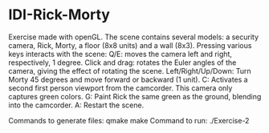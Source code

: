# IDI-Rick-Morty

Exercise made with openGL.
The scene contains several models: a security camera, Rick, Morty, a floor (8x8 units) and a wall (8x3).
Pressing various keys interacts with the scene:
Q/E: moves the camera left and right, respectively, 1 degree.
Click and drag: rotates the Euler angles of the camera, giving the effect of rotating the scene.
Left/Right/Up/Down: Turn Morty 45 degrees and move forward or backward (1 unit).
C: Activates a second first person viewport from the camcorder. This camera only captures green colors.
G: Paint Rick the same green as the ground, blending into the camcorder.
A: Restart the scene.

Commands to generate files:
qmake
make
Command to run:
./Exercise-2
